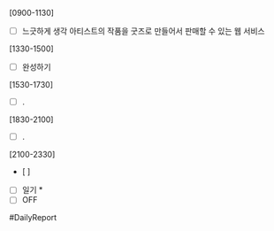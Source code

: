
[0900-1130]
- [ ] 느긋하게 생각 
	아티스트의 작품을 굿즈로 만들어서 판매할 수 있는 웹 서비스
	

[1330-1500]
- [ ] 완성하기

[1530-1730]
- [ ] .

[1830-2100]
- [ ] .

[2100-2330]
- [ ] 
- [ ] 일기
	* 
- [ ] OFF

#DailyReport 